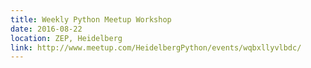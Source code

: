 ```yaml
---
title: Weekly Python Meetup Workshop
date: 2016-08-22
location: ZEP, Heidelberg
link: http://www.meetup.com/HeidelbergPython/events/wqbxllyvlbdc/
---
```

